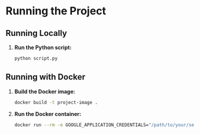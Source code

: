 # Running the Project

## Running Locally
1. **Run the Python script:**
   ```bash
   python script.py
   ```

## Running with Docker
1. **Build the Docker image:**
     ```bash
     docker build -t project-image .
     ```
2. **Run the Docker container:**
     ```bash
     docker run --rm -e GOOGLE_APPLICATION_CREDENTIALS="/path/to/your/service-account-key.json" project-image
     ```
